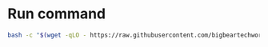 # Run command

```bash
bash -c "$(wget -qLO - https://raw.githubusercontent.com/bigbeartechworld/big-bear-scripts/master/generate-adguard-home-config/run.sh)"
```

